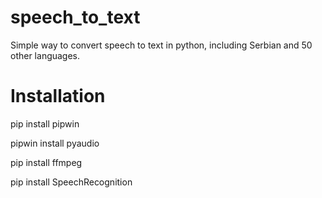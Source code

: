 # speech_to_text
Simple way to convert speech to text in python, including Serbian and 50 other languages.

# Installation

pip install pipwin

pipwin install pyaudio

pip install ffmpeg

pip install SpeechRecognition
